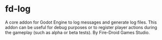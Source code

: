 # fd-log
A core addon for Godot Engine to log messages and generate log files. This addon can be useful for debug purposes or to register player actions during the gameplay (such as alpha or beta tests). By Fire-Droid Games Studio.
